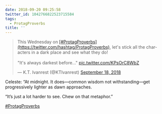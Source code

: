 ```yaml
---
date: 2018-09-20 09:25:58
twitter_id: 1042766822523715584
tags:
  - ProtagProverbs
title: ''
---
```


<blockquote class="twitter-tweet"><p lang="en" dir="ltr">This Wednesday on <a href="https://twitter.com/hashtag/ProtagProverbs?src=hash&amp;ref_src=twsrc%5Etfw">[#ProtagProverbs](https://twitter.com/hashtag/ProtagProverbs)</a>, let&#39;s stick all the characters in a dark place and see what they do!<br><br>&quot;It&#39;s always darkest before...&quot; <a href="https://t.co/KPsOrC8WbZ">pic.twitter.com/KPsOrC8WbZ</a></p>&mdash; K.T. Ivanrest (@KTIvanrest) <a href="https://twitter.com/KTIvanrest/status/1042035516533637128?ref_src=twsrc%5Etfw">September 18, 2018</a></blockquote>
<script async src="https://platform.twitter.com/widgets.js" charset="utf-8"></script>

Celeste: “At midnight. It does—common wisdom not withstanding—get progressively lighter as dawn approaches.

“It’s just a lot harder to see. Chew on that metaphor.”

[#ProtagProverbs](https://twitter.com/hashtag/ProtagProverbs)
